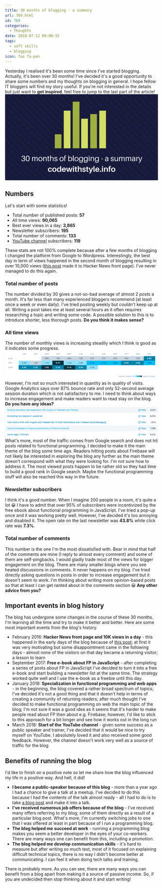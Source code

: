 ```yaml
---
title: 30 months of blogging - a summary
url: 769.html
id: 769
categories:
  - Thoughts
date: 2018-07-12 09:00:15
tags:
  - soft skills
  - blogging
icon: fas fa-pen
---
```


Yesterday I realised it's been some time since I've started blogging. Actually, it's been over 30 months! I've decided it's a good opportunity to share some numbers and my thoughts on blogging in general. I hope fellow IT bloggers will find my story useful. If you're not interested in the details but just want to **get inspired**, feel free to jump to the last part of the article! ![](/images/2018/07/30-months-of-blogging.png)

Numbers
-------

Let's start with some statistics!

*   Total number of published posts: **57**
*   All time views: **90,065**
*   Best ever views in a day: **3,865**
*   Newsletter subscribers: **195**
*   Total number of comments: **133**
*   [YouTube channel](https://www.youtube.com/codewithstyleinfo) subscribers: **119**

These stats are not 100% complete because after a few months of blogging I changed the platform from Google to Wordpress. Interestingly, the best day in term of views happened in the second month of blogging resulting in over 10,000 views ([this post](https://codewithstyle.info/scalas-option-monad-versus-null-conditional-operator-in-c/) made it to Hacker News front page). I've never managed to do this again.

### Total number of posts

The number divided by 30 gives a not-so-bad average of almost 2 posts a month. It's far less than many experienced bloggers recommend (at least once a week or even daily). I've tried posting weekly but couldn't keep up at all. Writing a post takes me at least several hours as it often requires researching a topic and writing some code. A possible solution to this is to introduce shorter, less thorough posts. **Do you think it makes sense?**

### All time views

The number of monthly views is increasing steadily which I think is good as it indicates some progress. ![](/images/2018/07/blog-monthly-views-1024x192.png) However, I'm not so much interested in quantity as in quality of visits. Google Analytics says over 87% bounce rate and only 52-second average session duration which is not satisfactory to me. I need to think about ways to increase engagement and make readers want to read stay on the blog. **Do you have any ideas?** ![](/images/2018/07/top-posts-by-views.png) What's more, most of the traffic comes from Google search and does not hit posts related to functional programming. I decided to make it the main theme of the blog some time ago. Readers hitting posts about Firebase will not likely be interested in exploring the blog any further as the main theme doesn't correspond with what they were looking for. I'm not sure how to address it. The most viewed posts happen to be rather old so they had time to build a good rank in Google search. Maybe the functional programming stuff will also be reached this way in the future.

### Newsletter subscribers

I think it's a good number. When I imagine 200 people in a room, it's quite a lot 😀 I have to admit that over 95% of subscribers were incentivized by the free ebook about functional programming in JavaScript. I've tried a pop-up once and it was working pretty well. However, I've decided it's too annoying and disabled it. The open rate on the last newsletter was **43.8%** while click rate was **7.3%**.

### Total number of comments

This number is the one I'm the most dissatisfied with. Bear in mind that half of the comments are mine (I reply to almost every comment) and some of them are self-pingbacks. I would gladly trade most of the views for bigger engagement on the blog. There are many smaller blogs where you see heated discussions in comments. It never happens on my blog. I've tried directly asking questions in posts in order to increase engagement but it doesn't seem to work. I'm thinking about writing more opinion-based posts so that at least I can get ranted about in the comments section 😀 **Any other advice from you?**

Important events in blog history
--------------------------------

The blog has undergone some changes in the course of these 30 months. I'm learning all the time and try to make it better and better. Here are some most important events from the blog's history.

*   February 2016: **Hacker News front page and 10K views in a day** \- this happened in the early days of the blog because of [this post](https://codewithstyle.info/scalas-option-monad-versus-null-conditional-operator-in-c/); at first it was very motivating but some disappointment came in the following days - almost none of the visitors on that day became a returning visitor; a lesson to learn
*   September 2017: **Free e-book about FP in JavaScript** \- after completing a series of posts about FP in JavaScript I've decided to turn it into a free e-book and start building a newsletter list at the same time. The strategy worked quite well and I use the e-book as a freebie until this day.
*   January 2018: **Specialization in functional programming and web apps** \- in the beginning, the blog covered a rather broad spectrum of topics; I've decided it's not a good thing and that it doesn't help in terms of creating a community of returning readers; after much thought I've decided to make functional programming on web the main topic of the blog; I'm not sure it was a good idea as it seems that it's harder to make people read about FP then about e.g. Firebase; however, I'd like to stick to this approach for a bit longer and see how it works out in the long run
*   March 2018: **Start of the YouTube channel** \- given some success as a public speaker and trainer, I've decided that it would be nice to try myself on YouTube. I absolutely loved it and also received some good feedback. However, the channel doesn't work very well as a source of traffic for the blog

Benefits of running the blog
----------------------------

I'd like to finish on a positive note so let me share how the blog influenced my life in a positive way. And hell, it did!

*   **I became a public-speaker because of this blog** \- more than a year ago I had a chance to give a talk at a meetup. I've decided to do this because I had the contents of the talk almost ready - all I had to do is to take [a blog post](https://codewithstyle.info/building-serverless-web-application-angular-2-webtask-firebase/) and make it into a talk.
*   **I've received numerous job offers because of the blog** \- I've received many offers referring to my blog; some of them directly as a result of a particular blog post. What's more, I'm currently switching jobs to one that I was offered at least in part because of I run a programming blog.
*   **The blog helped me succeed at work** \- running a programming blog makes you seem a better developer in the eyes of your co-workers. There are many ways one can benefit from this, including a promotion.
*   **The blog helped me develop communication skills** \- it's hard to measure but after writing so much text, most of it focused on explaining difficult technical topics, there is no way I didn't become better at communicating. I can feel it when doing tech talks and training.

There is probably more. As you can see, there are many ways you can benefit from a blog apart from making it a source of passive income. So, if you are undecided then stop thinking about it and start writing!